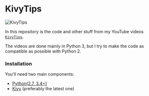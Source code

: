 # KivyTips
![KivyTips](https://raw.github.com/KeyWeeUsr/KivyTips/master/kt.png)

In this repository is the code and other stuff from my YouTube videos
[`KivyTips`](https://www.youtube.com/playlist?list=PLP19bggXJC48NRifMtZeyNnhDDVrdvujb).

The videos are done mainly in Python 3, but I try to make the code
as compatible as possible with Python 2.

### Installation

You'll need two main components:

* [Python(2.7, 3.4+)](https://www.python.org/downloads/)
* [Kivy](https://kivy.org/docs/installation/installation.html) (preferably
   the latest one)
